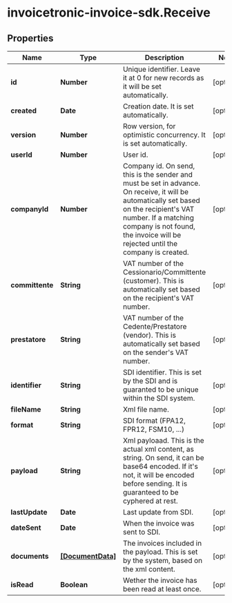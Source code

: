 # invoicetronic-invoice-sdk.Receive

## Properties

Name | Type | Description | Notes
------------ | ------------- | ------------- | -------------
**id** | **Number** | Unique identifier. Leave it at 0 for new records as it will be set automatically. | [optional] 
**created** | **Date** | Creation date. It is set automatically. | [optional] 
**version** | **Number** | Row version, for optimistic concurrency. It is set automatically. | [optional] 
**userId** | **Number** | User id. | [optional] 
**companyId** | **Number** | Company id. On send, this is the sender and must be set in advance. On receive, it will be  automatically set based on the recipient&#39;s VAT number. If a matching company is not found, the invoice will be rejected until the company is created. | [optional] 
**committente** | **String** | VAT number of the Cessionario/Committente (customer). This is automatically set based on the recipient&#39;s VAT number. | [optional] 
**prestatore** | **String** | VAT number of the Cedente/Prestatore (vendor). This is automatically set based on the sender&#39;s VAT number. | [optional] 
**identifier** | **String** | SDI identifier. This is set by the SDI and is guaranted to be unique within the SDI system. | [optional] 
**fileName** | **String** | Xml file name. | [optional] 
**format** | **String** | SDI format (FPA12, FPR12, FSM10, ...) | [optional] 
**payload** | **String** | Xml payloaad. This is the actual xml content, as string. On send, it can be base64 encoded. If it&#39;s not, it will be encoded before sending. It is guaranteed to be cyphered at rest. | [optional] 
**lastUpdate** | **Date** | Last update from SDI. | [optional] 
**dateSent** | **Date** | When the invoice was sent to SDI. | [optional] 
**documents** | [**[DocumentData]**](DocumentData.md) | The invoices included in the payload. This is set by the system, based on the xml content. | [optional] 
**isRead** | **Boolean** | Wether the invoice has been read at least once. | [optional] 


